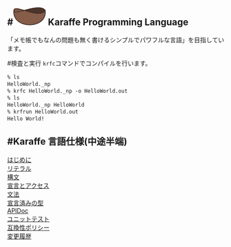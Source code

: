 #![Logo](logo/Karaffe_Logo.png) Karaffe Programming Language
---
「メモ帳でもなんの問題も無く書けるシンプルでパワフルな言語」を目指しています。  

#検査と実行
`krfc`コマンドでコンパイルを行います。
```
% ls
HelloWorld._np
% krfc HelloWorld._np -o HelloWorld.out
% ls
HelloWorld._np HelloWorld
% krfrun HelloWorld.out
Hello World!
```

#Karaffe 言語仕様(中途半端)
---
[はじめに](spec/1_Introduction.md)  
[リテラル](spec/2_Literals.md)  
[構文](spec/3_Syntax.md)  
[宣言とアクセス](spec/4_Dcl.md)  
[文法](spec/5_Grammer.md)  
[宣言済みの型](spec/6_Types.md)  
[APIDoc](spec/7_APIDoc.md)  
[ユニットテスト](spec/8_Testing.md)  
[互換性ポリシー](spec/9_Compatibility.md)  
[変更履歴](ReleaseNote.md)
